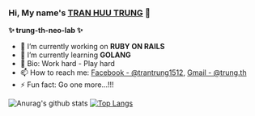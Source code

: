 ### Hi, My name's [TRAN HUU TRUNG](https://github.com/trung-th-neo-lab) 👋

 **✨ trung-th-neo-lab ✨**

- 🔭 I’m currently working on **RUBY ON RAILS**
- 🌱 I’m currently learning **GOLANG**
- 💬 Bio: Work hard - Play hard
- 📫 How to reach me: [Facebook - @trantrung1512](https://www.facebook.com/trantrung1512), [Gmail - @trung.th](mailto:trung.th@neo-lab.vn)
- ⚡ Fun fact: Go one more...!!!

![Anurag's github stats](https://github-readme-stats.vercel.app/api?username=trung-th-neo-lab&show_icons=true&theme=radical)
[![Top Langs](https://github-readme-stats.vercel.app/api/top-langs/?username=anuraghazra&layout=compact)](https://github.com/trung-th-neo-lab)

